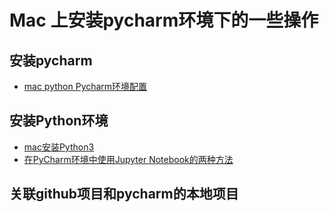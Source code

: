 # Mac 上安装pycharm环境下的一些操作

## 安装pycharm

* [mac python Pycharm环境配置](https://blog.csdn.net/a394268045/article/details/76602418)

## 安装Python环境

* [mac安装Python3](https://blog.csdn.net/u010828718/article/details/70257622#1)
* [在PyCharm环境中使用Jupyter Notebook的两种方法](https://blog.csdn.net/xiemanR/article/details/71837385)



## 关联github项目和pycharm的本地项目


